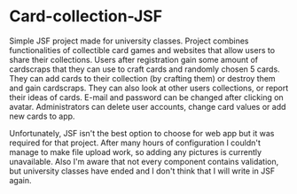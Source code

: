# Card-collection-JSF

Simple JSF project made for university classes. Project combines functionalities of collectible card games and websites that allow users to share their collections.
Users after registration gain some amount of cardscraps that they can use to craft cards and randomly chosen 5 cards. They can add cards to their collection (by crafting them) or destroy them and gain cardscraps.
They can also look at other users collections, or report their ideas of cards. E-mail and password can be changed after clicking on avatar. Administrators can delete user accounts, change card values or add new cards to app.

Unfortunately, JSF isn't the best option to choose for web app but it was required for that project. After many hours of configuration I couldn't manage to make file upload work, so adding any pictures is currently unavailable. Also I'm aware that not every component contains validation, but university classes have ended and I don't think that I will write in JSF again.
